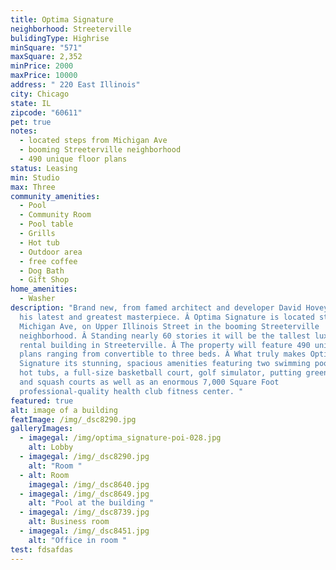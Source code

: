 ```yaml
---
title: Optima Signature
neighborhood: Streeterville
bulidingType: Highrise
minSquare: "571"
maxSquare: 2,352
minPrice: 2000
maxPrice: 10000
address: " 220 East Illinois"
city: Chicago
state: IL
zipcode: "60611"
pet: true
notes:
  - located steps from Michigan Ave
  - booming Streeterville neighborhood
  - 490 unique floor plans
status: Leasing
min: Studio
max: Three
community_amenities:
  - Pool
  - Community Room
  - Pool table
  - Grills
  - Hot tub
  - Outdoor area
  - free coffee
  - Dog Bath
  - Gift Shop
home_amenities:
  - Washer
description: "Brand new, from famed architect and developer David Hovey, comes
  his latest and greatest masterpiece. Â Optima Signature is located steps from
  Michigan Ave, on Upper Illinois Street in the booming Streeterville
  neighborhood. Â Standing nearly 60 stories it will be the tallest luxury
  rental building in Streeterville. Â The property will feature 490 unique floor
  plans ranging from convertible to three beds. Â What truly makes Optima
  Signature its stunning, spacious amenities featuring two swimming pools, three
  hot tubs, a full-size basketball court, golf simulator, putting green, bocce,
  and squash courts as well as an enormous 7,000 Square Foot
  professional-quality health club fitness center. "
featured: true
alt: image of a building
featImage: /img/_dsc8290.jpg
galleryImages:
  - imagegal: /img/optima_signature-poi-028.jpg
    alt: Lobby
  - imagegal: /img/_dsc8290.jpg
    alt: "Room "
  - alt: Room
    imagegal: /img/_dsc8640.jpg
  - imagegal: /img/_dsc8649.jpg
    alt: "Pool at the building "
  - imagegal: /img/_dsc8739.jpg
    alt: Business room
  - imagegal: /img/_dsc8451.jpg
    alt: "Office in room "
test: fdsafdas
---
```

